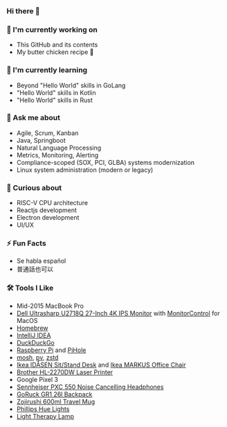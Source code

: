 ### Hi there 👋

### 🔭 I'm currently working on
- This GitHub and its contents
- My butter chicken recipe 🐔

### 🌱 I'm currently learning
- Beyond "Hello World" skills in GoLang
- "Hello World" skills in Kotlin
- "Hello World" skills in Rust

### 💬 Ask me about
- Agile, Scrum, Kanban
- Java, Springboot
- Natural Language Processing
- Metrics, Monitoring, Alerting
- Compliance-scoped (SOX, PCI, GLBA) systems modernization
- Linux system administration (modern or legacy)

### 🤔 Curious about
- RISC-V CPU architecture
- Reactjs development
- Electron development
- UI/UX

### ⚡ Fun Facts
- Se habla español
- 普通話也可以

### 🛠 Tools I Like
- Mid-2015 MacBook Pro
- [Dell Ultrasharp U2718Q 27-Inch 4K IPS Monitor](https://smile.amazon.com/gp/product/B073VYVX5S/) with [MonitorControl](https://github.com/MonitorControl/MonitorControl) for MacOS
- [Homebrew](https://brew.sh/)
- [IntelliJ IDEA](https://www.jetbrains.com/idea/)
- [DuckDuckGo](https://duckduckgo.com/)
- [Raspberry Pi](https://www.raspberrypi.org/) and [PiHole](https://pi-hole.net/)
- [mosh](https://mosh.org/), [pv](https://linux.die.net/man/1/pv), [zstd](https://github.com/facebook/zstd)
- [Ikea IDÅSEN Sit/Stand Desk](https://www.ikea.com/us/en/p/idasen-desk-sit-stand-black-dark-gray-s79280998/) and [Ikea MARKUS Office Chair](https://www.ikea.com/us/en/p/markus-office-chair-vissle-dark-gray-90289172/)
- [Brother HL-2270DW Laser Printer](https://www.brother-usa.com/products/hl2270dw)
- Google Pixel 3
- [Sennheiser PXC 550 Noise Cancelling Headphones](https://smile.amazon.com/gp/product/B01E3XLNA0)
- [GoRuck GR1 26l Backpack](https://www.goruck.com/collections/gr1/products/gr1?variant=32978334744676)
- [Zojirushi 600ml Travel Mug](https://smile.amazon.com/dp/B00CHOUI86)
- [Phillips Hue Lights](https://www.philips-hue.com)
- [Light Therapy Lamp](https://smile.amazon.com/gp/product/B074G342RV)

<!--
**jimmale/jimmale** is a ✨ _special_ ✨ repository because its `README.md` (this file) appears on your GitHub profile.

Here are some ideas to get you started:

- 🔭 I’m currently working on ...
- 🌱 I’m currently learning ...
- 👯 I’m looking to collaborate on ...
- 🤔 I’m looking for help with ...
- 💬 Ask me about ...
- 📫 How to reach me: ...
- 😄 Pronouns: ...
- ⚡ Fun fact: ...
-->
